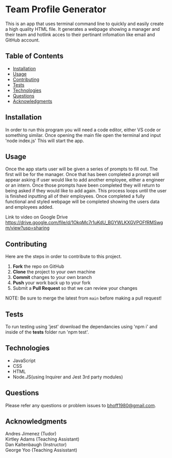 # Team Profile Generator
This is an app that uses terminal command line to quickly and easily create a high quality HTML file. It generates a webpage showing a manager and their team and hotlink acces to their pertinant infomation like email and GitHub account. 

## Table of Contents
- [Installation](#Installation)
- [Usage](#Usage)
- [Contributing](#Contributing)
- [Tests](#Tests)
- [Technologies](#Technologies)
- [Questions](#Questions)
- [Acknowledgments](#Acknowledgments)

## Installation
In order to run this program you will need a code editor, either VS code or something similar. Once opening the main file open the terminal and input 'node index.js' This will start the app.

## Usage 
Once the app starts user will be given a series of prompts to fill out. The first will be for the manager. Once that has been completed a prompt will appear asking if user would like to add another employee, either a engineer or an intern. Once those prompts have been completed they will return to being asked if they would like to add again. This process loops until the user is finished inputting all of their employees. Once completed a fully functional and styled webpage will be completed showing the users data and employees added. 




Link to video on Google Drive 
https://drive.google.com/file/d/1OkqMc7r1uKdU_BGYWLKXGVPOFfRMSwgm/view?usp=sharing



## Contributing 
Here are the steps in order to contribute to this project.
1. **Fork** the repo on GitHub
2. **Clone** the project to your own machine
3. **Commit** changes to your own branch
4. **Push** your work back up to your fork
5. Submit a **Pull Request** so that we can review your changes

NOTE: Be sure to merge the latest from `main` before making a pull request!

## Tests
To run testing using 'jest' download the dependancies using 'npm i' and inside of the __tests__ folder run 'npm test'.

## Technologies
- JavaScript
- CSS
- HTML
- Node.JS(using Inquirer and Jest 3rd party modules)

## Questions
Please refer any questions or problem issues to bhoff1980@gmail.com.

## Acknowledgments
Andres Jimenez (Tudor) <br>
Kirtley Adams (Teaching Assistant) <br>
Dan Kaltenbaugh (Instructor)<br>
George Yoo (Teaching Assisstant)

